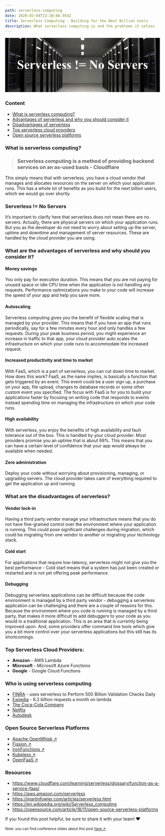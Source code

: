 ```yaml
---
path: serverless-computing
date: 2020-03-04T13:30:00.954Z
title: Serverless Computing - Building for the Next Billion Users
description: What serverless computing is and the problems it solves
---
```


<img src="./serverless.jpeg" alt="image of servers" />

### Content

- [What is serverless computing?](#serverless)
- [Advantages of serverless and why you should consider it](#serverless-advantages)
- [Disadvantages of serverless](#serverless-disadvantages)
- [Top serverless cloud providers](#providers)
- [Open source serverless platforms](#open-source)

### <a name="serverless"></a> What is serverless computing?

> ### Serverless computing is a method of providing backend services on an as-used basis - Cloudflare

This simply means that with serverless, you have a cloud vendor that manages and allocates resources on the server on which your application runs. This has a whole lot of benefits as you build for the next billion users, which we would go over shortly.

### Serverless != No Servers

It’s important to clarify here that serverless does not mean there are no servers. Actually, there are physical servers on which your application runs. But you as the developer do not need to worry about setting up the server, uptime and downtime and management of server resources. These are handled by the cloud provider you are using.

### <a name="serverless-advantages"></a> What are the advantages of serverless and why should you consider it?

#### Money savings

You only pay for execution duration. This means that you are not paying for unused space or idle CPU time when the application is not handling any requests. Performance optimizations you make to your code will increase the speed of your app and help you save more.

#### Autoscaling

Serverless computing gives you the benefit of flexible scaling that is managed by your provider. This means that if you have an app that runs periodically, say for a few minutes every hour and only handles a few requests. During your peak business period, you might experience an increase in traffic to that app, your cloud provider auto scales the infrastructure on which your code runs to accommodate the increased request.

#### Increased productivity and time to market

With FaaS, which is a part of serverless, you can cut down time to market. How does this work? FaaS, as the name implies, is basically a function that gets triggered by an event. This event could be a user sign up, a purchase on your app, file upload, changes to database records or some other custom event you specified. The focus with FaaS is for you to build your applications faster by focusing on writing code that responds to events instead spending time on managing the infrastructure on which your code runs.

#### High availability

With serverless, you enjoy the benefits of high availability and fault tolerance out of the box. This is handled by your cloud provider. Most providers promise you an uptime that is about 99%. This means that you can have a certain level of confidence that your app would always be available when needed.

#### Zero administration

Deploy your code without worrying about provisioning, managing, or upgrading servers. The cloud provider takes care of everything required to get the application up and running.

### <a name="serverless-disadvantages"></a> What are the disadvantages of serverless?

#### Vendor lock-in

Having a third party vendor manage your infrastructure means that you do not have fine-grained control over the environment where your application is running. This could pose significant challenges during migration, which could be migrating from one vendor to another or migrating your technology stack.

#### Cold start

For applications that require low-latency, serverless might not give you the best performance - Cold start means that a system has just been created or restarted and is not yet offering peak performance.

#### Debugging

Debugging serverless applications can be difficult because the code environment is managed by a third party vendor - debugging a serverless application can be challenging and there are a couple of reasons for this. Because the environment where you code is running is managed by a third party, that makes it more difficult to add debuggers to your code as you would in a traditional application. This is an area that is currently being improved upon. And, some providers offer command line tools which give you a bit more control over your serverless applications but this still has its shortcomings.

### <a name="providers"></a> Top Serverless Cloud Providers:

- **Amazon** - AWS Lambda
- **Microsoft** - Microsoft Azure Functions
- **Google** - Google Cloud Functions

### Who is using serverless computing

- <a href="https://aws.amazon.com/solutions/case-studies/finra-data-validation/" target="_blank" rel="nofollow">FINRA</a> - uses serverless to Perform 500 Billion Validation Checks Daily
- <a href="https://twitter.com/sallamar/status/927902060040908801" target="_blank" rel="nofollow">Expedia</a> - 6.2 billion requests a month on lambda
- <a href="https://aws.amazon.com/blogs/aws/things-go-better-with-step-functions/" target="_blank" rel="nofollow">The Coca-Cola Company</a>
- <a href="https://aws.amazon.com/solutions/case-studies/netflix-and-aws-lambda/" target="_blank" rel="nofollow">Netflix</a>
- <a href="https://aws.amazon.com/solutions/case-studies/autodesk-serverless/" target="_blank" rel="nofollow">Autodesk</a>

### <a name="open-source"></a> Open Source Serverless Platforms

- <a href="https://github.com/apache/openwhisk" target="_blank" rel="nofollow">Apache OpenWhisk ↗︎</a>
- <a href="https://github.com/fission/fission" target="_blank" rel="nofollow">Fission ↗︎</a>
- <a href="https://github.com/iron-io/functions" target="_blank" rel="nofollow">IronFunctions ↗︎</a>
- <a href="https://github.com/kubeless/kubeless" target="_blank" rel="nofollow">Kubeless ↗︎</a>
- <a href="https://github.com/openfaas/faas" target="_blank" rel="nofollow">OpenFaaS ↗︎</a>

### Resources

- https://www.cloudflare.com/learning/serverless/glossary/function-as-a-service-faas/
- https://aws.amazon.com/serverless
- https://martinfowler.com/articles/serverless.html
- https://en.wikipedia.org/wiki/Serverless_computing
- https://opensource.com/article/18/11/open-source-serverless-platforms

If you found this post helpful, be sure to share it with your team! ❤️

  <small>
    Note: you can find conference slides about this post <a href="https://speakerdeck.com/fuchodeveloper/serverless-computing" target="_blank" rel="nofollow">here ↗︎</a>
  </small>
